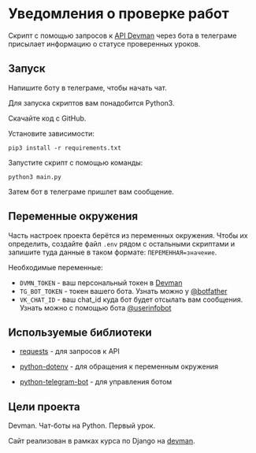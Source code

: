 # Уведомления о проверке работ

Скрипт с помощью запросов к [API Devman](https://dvmn.org/api/docs/) через бота в телеграме присылает информацию
о статусе проверенных уроков.


## Запуск

Напишите боту в телеграме, чтобы начать чат.

Для запуска скриптов вам понадобится Python3.

Скачайте код с GitHub.

Установите зависимости:

`pip3 install -r requirements.txt`

Запустите скрипт с помощью команды:

`python3 main.py`

Затем бот в телеграме пришлет вам сообщение.


## Переменные окружения

Часть настроек проекта берётся из переменных окружения. Чтобы их определить, создайте файл `.env` рядом с остальными
скриптами и запишите туда данные в таком формате: `ПЕРЕМЕННАЯ=значение`.

Необходимые переменные:
- `DVMN_TOKEN` - ваш персональный токен в [Devman](https://dvmn.org/api/docs/)
- `TG_BOT_TOKEN` - токен вашего бота. Узнать можно у [@botfather](https://telegram.me/botfather)
- `VK_CHAT_ID` - ваш chat_id куда бот будет отсылать вам сообщения.
Узнать можно с помощью бота [@userinfobot](https://telegram.me/userinfobot)


## Используемые библиотеки

* [requests](https://pypi.org/project/requests/) - для запросов к API

* [python-dotenv](https://pypi.org/project/python-dotenv/) - для обращения к переменным окружения

* [python-telegram-bot](https://pypi.org/project/python-telegram-bot/) - для управления ботом


## Цели проекта

Devman. Чат-боты на Python. Первый урок.

Сайт реализован в рамках курса по Django на [devman](https://dvmn.org/modules/).
